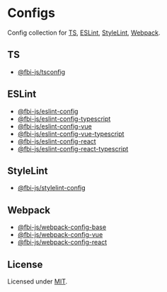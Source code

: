 # Configs

Config collection for [TS](https://www.typescriptlang.org/docs/handbook/tsconfig-json.html), [ESLint](https://eslint.org/docs/user-guide/configuring#configuring-eslint), [StyleLint](https://stylelint.io/user-guide/configure), [Webpack](https://webpack.js.org/configuration/).


## TS

- [@fbi-js/tsconfig](./packages/tsconfig/README.md)

## ESLint

- [@fbi-js/eslint-config](./packages/eslint-config/README.md)
- [@fbi-js/eslint-config-typescript](./packages/eslint-config-typescript/README.md)
- [@fbi-js/eslint-config-vue](./packages/eslint-config-vue/README.md)
- [@fbi-js/eslint-config-vue-typescript](./packages/eslint-config-vue-typescript/README.md)
- [@fbi-js/eslint-config-react](./packages/eslint-config-react/README.md)
- [@fbi-js/eslint-config-react-typescript](./packages/eslint-config-react-typescript/README.md)

## StyleLint

- [@fbi-js/stylelint-config](./packages/stylelint-config/README.md)


## Webpack

- [@fbi-js/webpack-config-base](./packages/webpack-config-base/README.md)
- [@fbi-js/webpack-config-vue](./packages/webpack-config-vue/README.md)
- [@fbi-js/webpack-config-react](./packages/webpack-config-react/README.md)
## License

Licensed under [MIT](https://opensource.org/licenses/MIT).
